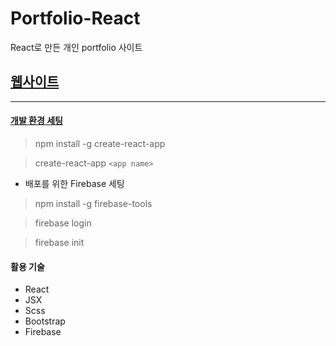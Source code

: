 # Portfolio-React
React로 만든 개인 portfolio 사이트  

## [웹사이트](https://th-portfolio.firebaseapp.com/)

---

#### [개발 환경 세팅](https://github.com/facebookincubator/create-react-app)

> npm install -g create-react-app  

> create-react-app `<app name>`  

- 배포를 위한 Firebase 세팅

> npm install -g firebase-tools  

> firebase login  

> firebase init  

#### 활용 기술

  - React
  - JSX
  - Scss
  - Bootstrap
  - Firebase